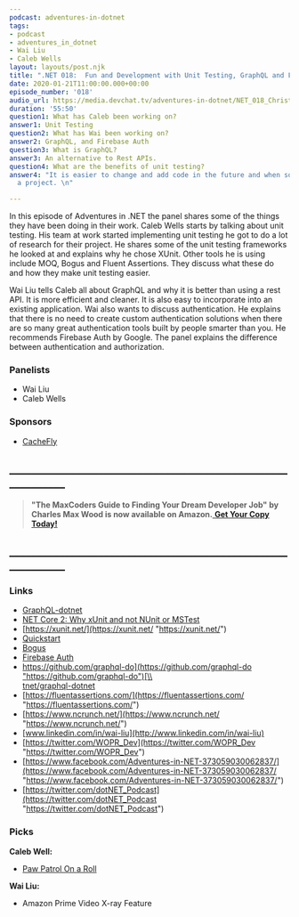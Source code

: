 ```yaml
---
podcast: adventures-in-dotnet
tags:
- podcast
- adventures_in_dotnet
- Wai Liu
- Caleb Wells
layout: layouts/post.njk
title: ".NET 018:  Fun and Development with Unit Testing, GraphQL and Firebase Auth"
date: 2020-01-21T11:00:00.000+00:00
episode_number: '018'
audio_url: https://media.devchat.tv/adventures-in-dotnet/NET_018_Christian_Melendez.mp3
duration: '55:50'
question1: What has Caleb been working on?
answer1: Unit Testing
question2: What has Wai been working on?
answer2: GraphQL, and Firebase Auth
question3: What is GraphQL?
answer3: An alternative to Rest APIs.
question4: What are the benefits of unit testing?
answer4: "It is easier to change and add code in the future and when someone leaves
  a project. \n"

---
```

In this episode of Adventures in .NET the panel shares some of the things they have been doing in their work. Caleb Wells starts by talking about unit testing. His team at work started implementing unit testing he got to do a lot of research for their project. He shares some of the unit testing frameworks he looked at and explains why he chose XUnit. Other tools he is using include MOQ, Bogus and Fluent Assertions. They discuss what these do and how they make unit testing easier.

Wai Liu tells Caleb all about GraphQL and why it is better than using a rest API. It is more efficient and cleaner. It is also easy to incorporate into an existing application. Wai also wants to discuss authentication. He explains that there is no need to create custom authentication solutions when there are so many great authentication tools built by people smarter than you. He recommends Firebase Auth by Google. The panel explains the difference between authentication and authorization.

### **Panelists**

* Wai Liu
* Caleb Wells

### **Sponsors**

* [CacheFly](https://www.cachefly.com/)

## **____________________________________________________________**

> **"The MaxCoders Guide to Finding Your Dream Developer Job" by Charles Max Wood is now available on Amazon.**[ **Get Your Copy Today!**](https://www.amazon.com/gp/product/B081MBL5C9/ref=as_li_ss_tl?ie=UTF8&linkCode=sl1&tag=devchattv-20&linkId=9d61363241636e2546ef46abba198746&language=en_US)

## **____________________________________________________________**

### **Links**

* [GraphQL-dotnet](https://github.com/graphql-dotnet/graphql-dotnet)
* [NET Core 2: Why xUnit and not NUnit or MSTest](https://dev.to/hatsrumandcode/net-core-2-why-xunit-and-not-nunit-or-mstest--aei)
* [https://xunit.net/](https://xunit.net/ "https://xunit.net/")
* [Quickstart](https://github.com/Moq/moq4/wiki/Quickstart)
* [Bogus](https://github.com/bchavez/Bogus)
* [Firebase Auth](https://firebase.google.com/docs/auth)
* [https://github.com/graphql-do](https://github.com/graphql-do "https://github.com/graphql-do")[\\  
  tnet/graphql-dotnet](https://github.com/graphql-dotnet/graphql-dotnet)
* [https://fluentassertions.com/](https://fluentassertions.com/ "https://fluentassertions.com/")
* [https://www.ncrunch.net/](https://www.ncrunch.net/ "https://www.ncrunch.net/")
* [www.linkedin.com/in/wai-liu](http://www.linkedin.com/in/wai-liu)
* [https://twitter.com/WOPR_Dev](https://twitter.com/WOPR_Dev "https://twitter.com/WOPR_Dev")
* [https://www.facebook.com/Adventures-in-NET-373059030062837/](https://www.facebook.com/Adventures-in-NET-373059030062837/ "https://www.facebook.com/Adventures-in-NET-373059030062837/")
* [https://twitter.com/dotNET_Podcast](https://twitter.com/dotNET_Podcast "https://twitter.com/dotNET_Podcast")

### **Picks**

**Caleb Well:**

* [Paw Patrol On a Roll](https://www.nintendo.com/games/detail/paw-patrol-on-a-roll-switch/)

**Wai Liu:**

* Amazon Prime Video X-ray Feature